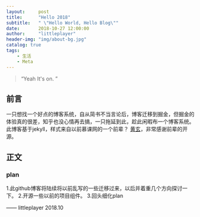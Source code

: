 ```yaml
---
layout:     post
title:      "Hello 2018"
subtitle:   " \"Hello World, Hello Blog\""
date:       2018-10-27 12:00:00
author:     "littleplayer"
header-img: "img/about-bg.jpg"
catalog: true
tags:
    - 生活
    - Meta
---
```


> “Yeah It's on. ”

## 前言
一只想找一个好点的博客系统，自从简书不当言论后，博客迁移到掘金，但掘金的体验真的很差，知乎也没心情再去搞，一只拖延到此，趁此闲暇布一个博客系统。
此博客基于jekyll，样式来自以前慕课网的一个前辈？ [黄玄](https://huangxuan.me)，非常感谢前辈的开源。
## 正文
### plan
1.此github博客将陆续将以前乱写的一些迁移过来，以后并着重几个方向探讨一下。
2.开源一些以前的项目组件。
3.回头细化plan

—— littleplayer 2018.10


